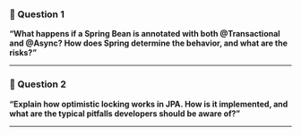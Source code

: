 
### **🔹 Question 1**

  

**“What happens if a Spring Bean is annotated with both @Transactional and @Async? How does Spring determine the behavior, and what are the risks?”**

---

### **🔹 Question 2**

  

**“Explain how optimistic locking works in JPA. How is it implemented, and what are the typical pitfalls developers should be aware of?”**

---